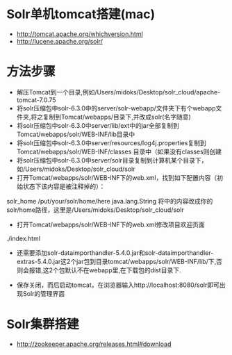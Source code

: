 # Solr单机tomcat搭建(mac)

- http://tomcat.apache.org/whichversion.html
- http://lucene.apache.org/solr/


# 方法步骤
- 解压Tomcat到一个目录,例如/Users/midoks/Desktop/solr_cloud/apache-tomcat-7.0.75
- 将solr压缩包中solr-6.3.0中的server/solr-webapp/文件夹下有个webapp文件夹,将之复制到Tomcat/webapps/目录下,并改成solr(名字随意)
- 将solr压缩包中solr-6.3.0中server/lib/ext中的jar全部复制到Tomcat/webapps/solr/WEB-INF/lib目录中
- 将solr压缩包中solr-6.3.0中server/resources/log4j.properties复制到Tomcat/webapps/solr/WEB-INF/classes 目录中（如果没有classes则创建
- 将solr压缩包中solr-6.3.0中server/solr目录复制到计算机某个目录下，如/Users/midoks/Desktop/solr_cloud/solr
- 打开Tomcat/webapps/solr/WEB-INF下的web.xml，找到如下配置内容（初始状态下该内容是被注释掉的）：
<env-entry>
       <env-entry-name>solr_home</env-entry-name>
       <env-entry-value>/put/your/solr/home/here</env-entry-value>
       <env-entry-type>java.lang.String</env-entry-type>
</env-entry>
将<env-entry-value>中的内容改成你的solr/home路径，这里是/Users/midoks/Desktop/solr_cloud/solr

- 打开Tomcat/webapps/solr/WEB-INF下的web.xml修改项目欢迎页面
<welcome-file-list>
<welcome-file>./index.html</welcome-file>
</welcome-file-list>

- 还需要添加solr-dataimporthandler-5.4.0.jar和solr-dataimporthandler-extras-5.4.0.jar这2个jar包到目录tomcat/webapps/solr/WEB-INF/lib/下,否则会报错,这2个包默认不在webapp里,在下载包的dist目录下.

- 保存关闭，而后启动tomcat，在浏览器输入http://localhost:8080/solr即可出现Solr的管理界面


# Solr集群搭建

- http://zookeeper.apache.org/releases.html#download

